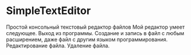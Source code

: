 # SimpleTextEditor
Простой консольный текстовый редактор файлов
Мой редактор умеет следующее.
Выход из программы.
Создание и запись в файл с любым расширением, даже файл с другим языком программирования.
Редактирование файла.
Удаление файла.
